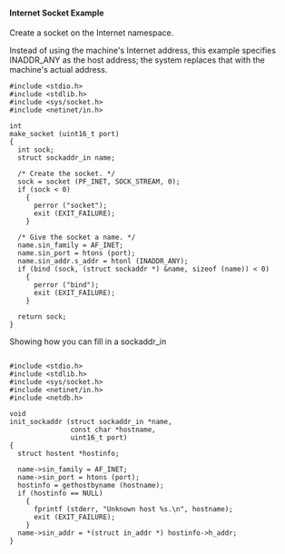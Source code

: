#### Internet Socket Example

Create a socket on the Internet namespace.

Instead of using the machine's Internet address, this example specifies INADDR_ANY as the host address; 
the system replaces that with the machine's actual address.

```
#include <stdio.h>
#include <stdlib.h>
#include <sys/socket.h>
#include <netinet/in.h>

int
make_socket (uint16_t port)
{
  int sock;
  struct sockaddr_in name;

  /* Create the socket. */
  sock = socket (PF_INET, SOCK_STREAM, 0);
  if (sock < 0)
    {
      perror ("socket");
      exit (EXIT_FAILURE);
    }

  /* Give the socket a name. */
  name.sin_family = AF_INET;
  name.sin_port = htons (port);
  name.sin_addr.s_addr = htonl (INADDR_ANY);
  if (bind (sock, (struct sockaddr *) &name, sizeof (name)) < 0)
    {
      perror ("bind");
      exit (EXIT_FAILURE);
    }

  return sock;
}
```

Showing how you can fill in a sockaddr_in

```

#include <stdio.h>
#include <stdlib.h>
#include <sys/socket.h>
#include <netinet/in.h>
#include <netdb.h>

void
init_sockaddr (struct sockaddr_in *name,
               const char *hostname,
               uint16_t port)
{
  struct hostent *hostinfo;

  name->sin_family = AF_INET;
  name->sin_port = htons (port);
  hostinfo = gethostbyname (hostname);
  if (hostinfo == NULL)
    {
      fprintf (stderr, "Unknown host %s.\n", hostname);
      exit (EXIT_FAILURE);
    }
  name->sin_addr = *(struct in_addr *) hostinfo->h_addr;
}
```
